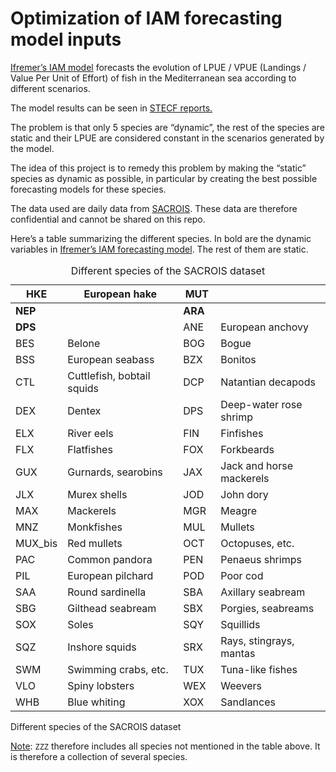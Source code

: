 # Optimization of IAM forecasting model inputs

[Ifremer’s IAM model](https://archimer.ifremer.fr/doc/00784/89579/)
forecasts the evolution of LPUE / VPUE (Landings / Value Per Unit of
Effort) of fish in the Mediterranean sea according to different
scenarios.

The model results can be seen in [STECF
reports.](https://stecf.ec.europa.eu/documents_en?prefLang=fr)

The problem is that only 5 species are “dynamic”, the rest of the
species are static and their LPUE are considered constant in the
scenarios generated by the model.

The idea of this project is to remedy this problem by making the
“static” species as dynamic as possible, in particular by creating the
best possible forecasting models for these species.

The data used are daily data from
[SACROIS](https://archimer.ifremer.fr/doc/00774/88631/). These data are
therefore confidential and cannot be shared on this repo.

Here’s a table summarizing the different species. In bold are the
dynamic variables in [Ifremer’s IAM forecasting
model](https://archimer.ifremer.fr/doc/00784/89579/). The rest of them
are static.

<table>
<caption>Different species of the SACROIS dataset</caption>
<colgroup>
<col style="width: 12%" />
<col style="width: 38%" />
<col style="width: 12%" />
<col style="width: 36%" />
</colgroup>
<thead>
<tr class="header">
<th>HKE</th>
<th>European hake</th>
<th>MUT</th>
<th></th>
</tr>
</thead>
<tbody>
<tr class="odd">
<td><strong>NEP</strong></td>
<td></td>
<td><strong>ARA</strong></td>
<td></td>
</tr>
<tr class="even">
<td><strong>DPS</strong></td>
<td></td>
<td>ANE</td>
<td>European anchovy</td>
</tr>
<tr class="odd">
<td>BES</td>
<td>Belone</td>
<td>BOG</td>
<td>Bogue</td>
</tr>
<tr class="even">
<td>BSS</td>
<td>European seabass</td>
<td>BZX</td>
<td>Bonitos</td>
</tr>
<tr class="odd">
<td>CTL</td>
<td>Cuttlefish, bobtail squids</td>
<td>DCP</td>
<td>Natantian decapods</td>
</tr>
<tr class="even">
<td>DEX</td>
<td>Dentex</td>
<td>DPS</td>
<td>Deep-water rose shrimp</td>
</tr>
<tr class="odd">
<td>ELX</td>
<td>River eels</td>
<td>FIN</td>
<td>Finfishes</td>
</tr>
<tr class="even">
<td>FLX</td>
<td>Flatfishes</td>
<td>FOX</td>
<td>Forkbeards</td>
</tr>
<tr class="odd">
<td>GUX</td>
<td>Gurnards, searobins</td>
<td>JAX</td>
<td>Jack and horse mackerels</td>
</tr>
<tr class="even">
<td>JLX</td>
<td>Murex shells</td>
<td>JOD</td>
<td>John dory</td>
</tr>
<tr class="odd">
<td>MAX</td>
<td>Mackerels</td>
<td>MGR</td>
<td>Meagre</td>
</tr>
<tr class="even">
<td>MNZ</td>
<td>Monkfishes</td>
<td>MUL</td>
<td>Mullets</td>
</tr>
<tr class="odd">
<td>MUX_bis</td>
<td>Red mullets</td>
<td>OCT</td>
<td>Octopuses, etc.</td>
</tr>
<tr class="even">
<td>PAC</td>
<td>Common pandora</td>
<td>PEN</td>
<td>Penaeus shrimps</td>
</tr>
<tr class="odd">
<td>PIL</td>
<td>European pilchard</td>
<td>POD</td>
<td>Poor cod</td>
</tr>
<tr class="even">
<td>SAA</td>
<td>Round sardinella</td>
<td>SBA</td>
<td>Axillary seabream</td>
</tr>
<tr class="odd">
<td>SBG</td>
<td>Gilthead seabream</td>
<td>SBX</td>
<td>Porgies, seabreams</td>
</tr>
<tr class="even">
<td>SOX</td>
<td>Soles</td>
<td>SQY</td>
<td>Squillids</td>
</tr>
<tr class="odd">
<td>SQZ</td>
<td>Inshore squids</td>
<td>SRX</td>
<td>Rays, stingrays, mantas</td>
</tr>
<tr class="even">
<td>SWM</td>
<td>Swimming crabs, etc.</td>
<td>TUX</td>
<td>Tuna-like fishes</td>
</tr>
<tr class="odd">
<td>VLO</td>
<td>Spiny lobsters</td>
<td>WEX</td>
<td>Weevers</td>
</tr>
<tr class="even">
<td>WHB</td>
<td>Blue whiting</td>
<td>XOX</td>
<td>Sandlances</td>
</tr>
</tbody>
</table>

Different species of the SACROIS dataset

<u>Note</u>: `ZZZ` therefore includes all species not mentioned in the
table above. It is therefore a collection of several species.
